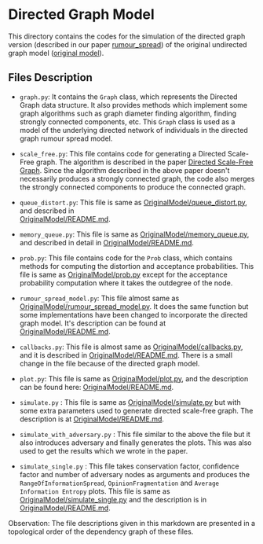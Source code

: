 # Directed Graph Model

This directory contains the codes for the simulation of the directed graph version (described in our paper [rumour_spread](../rumour_spread.pdf)) of the original undirected graph model ([original model](https://www.nature.com/articles/s41598-017-09171-8)).

## Files Description

-   `graph.py`: It contains the `Graph` class, which represents the Directed
    Graph data structure. It also provides methods which implement some graph algorithms such as
    graph diameter finding algorithm, finding strongly connected components, etc.
    This `Graph` class is used as a model of the underlying directed network of
    individuals in the directed graph rumour spread model.

-   `scale_free.py`: This file contains code for generating a Directed Scale-Free graph. 
    The algorithm is described in the paper 
    [Directed Scale-Free Graph](http://jenniferchayes.com/Papers/dirSCgrph.pdf).
    Since the algorithm described in the above paper doesn't necessarily produces a strongly 
    connected graph, the code also merges the strongly connected components to produce the
    connected graph.

-   `queue_distort.py`: This file is same as 
    [OriginalModel/queue_distort.py](../OriginalModel/queue_distort.py), and described in     
    [OriginalModel/README.md](../OriginalModel/README.md).

-   `memory_queue.py`: This file is same as 
    [OriginalModel/memory_queue.py](../OriginalModel/memory_queue.py), and described in 
    detail in [OriginalModel/README.md](../OriginalModel/README.md).

-   `prob.py`: This file contains code for the `Prob` class, which contains methods for
    computing the distortion and acceptance probabilities. This file is same as
    [OriginalModel/prob.py](../OriginalModel/prob.py) except for the acceptance probability
    computation where it takes the outdegree of the node.

-   `rumour_spread_model.py`: This file almost same as 
    [OriginalModel/rumour_spread_model.py](../OriginalModel/rumour_spread_model.py). It does 
    the same function but some implementations have been changed to incorporate the directed graph
    model. It's description can be found at 
    [OriginalModel/README.md](../OriginalModel/README.md).

-   `callbacks.py`: This file is almost same as [OriginalModel/callbacks.py](../OriginalModel/callbacks.py), 
    and it is described in [OriginalModel/README.md](../DirectedGraph/README.md). There is a
    small change in the file because of the directed graph model. 

-   `plot.py`: This file is same as [OriginalModel/plot.py](../OriginalModel/plot.py), 
    and the description can be found here: [OriginalModel/README.md](../OriginalModel/README.md).
    
-   `simulate.py` : This file is same as [OriginalModel/simulate.py](../OriginalModel/simulate.py)
    but with some extra parameters used to generate directed scale-free graph. The description
    is at [OriginalModel/README.md](../OriginalModel/README.md).
    
-   `simulate_with_adversary.py` : This file similar to the above the file but it also introduces
    adversary and finally generates the plots. This was also used to get the results which we wrote 
    in the paper.
    
-   `simulate_single.py` : This file takes conservation factor, confidence factor and number of
    adversary nodes as arguments and produces the `RangeOfInformationSpread`, 
    `OpinionFragmentation` and `Average Information Entropy` plots. This file is same as
    [OriginalModel/simulate_single.py](../OriginalModel/simulate_single.py) and 
    the description is in [OriginalModel/README.md](../OriginalModel/README.md).


Observation: The file descriptions given in this markdown are presented in a
topological order of the dependency graph of these files.
